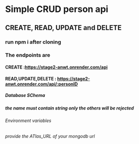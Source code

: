 # Simple CRUD person api

## CREATE, READ, UPDATE and  DELETE

### run npm i after cloning

### The endpoints are 
#### CREATE :https://stage2-anwt.onrender.com/api
#### READ,UPDATE,DELETE : https://stage2-anwt.onrender.com/api/:personID

##### Database SChema
 ##### the name must contain string only the others will be rejected

 ###### Environment variables
 ###### provide the ATlas_URL of your mongodb url
